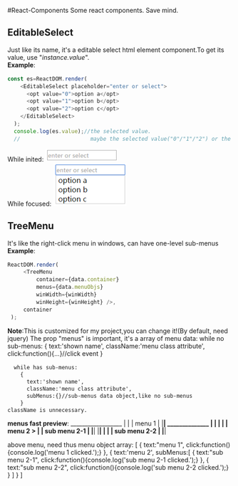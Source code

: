 #React-Components
Some react components.
    Save mind.

EditableSelect
----
Just like its name, it's a editable select html element component.To get its value, use "*instance.value*".<br />
**Example**:
  ```javascript
  const es=ReactDOM.render(
      <EditableSelect placeholder="enter or select">
        <opt value="0">option a</opt>
        <opt value="1">option b</opt>
        <opt value="2">option c</opt>
      </EditableSelect>
    );
    console.log(es.value);//the selected value. 
    //                      maybe the selected value("0"/"1"/"2") or the string user entered.
  ```
While inited:
![img](https://raw.githubusercontent.com/dclovec/React-Components/master/normal.png)<br />
While focused:
![img](https://raw.githubusercontent.com/dclovec/React-Components/master/focus.png)


TreeMenu
----
It's like the right-click menu in windows, can have one-level sub-menus<br />
**Example**:
   ```javascript
   ReactDOM.render(
        <TreeMenu
            container={data.container}
            menus={data.menuObjs}
            winWidth={winWidth}
            winHeight={winHeight} />,
        container
    );
   ```
**Note**:This is customized for my project,you can change it!(By default, need jquery)
   The prop "menus" is important, it's a array of menu data:
      while no sub-menus:
        {
          text:'shown name',
          className:'menu class attribute',
          click:function(){...}//click event
        }

      while has sub-menus:
        {
          text:'shown name',
          className:'menu class attribute',
          subMenus:{}//sub-menus data object,like no sub-menus
        }
    className is unnecessary.
**menus fast preview**:
    __________________
   |                  |
   |      menu 1      |
   |__________________|  ______________
   |                  | |              |
   |      menu 2    > | | sub menu 2-1 |
   |__________________| |______________|
                        |              |
                        | sub menu 2-2 |
                        |______________|

  above menu, need thus menu object array:
    [
      {
        text:"menu 1",
        click:function(){console.log('menu 1 clicked.');}
      },
      {
        text:'menu 2',
        subMenus:[
          {
            text:"sub menu 2-1",
            click:function(){console.log('sub menu 2-1 clicked.');}
          },
          {
            text:"sub menu 2-2",
            click:function(){console.log('sub menu 2-2 clicked.');}
          }
        ]
      }
    ]